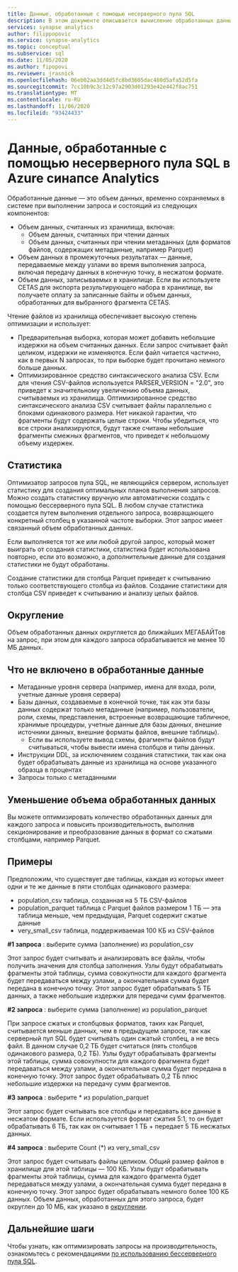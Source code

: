 ```yaml
---
title: Данные, обработанные с помощью несерверного пула SQL
description: В этом документе описывается вычисление обработанных данных при запросе данных в службе хранилища Azure с помощью бессерверного пула SQL.
services: synapse analytics
author: filippopovic
ms.service: synapse-analytics
ms.topic: conceptual
ms.subservice: sql
ms.date: 11/05/2020
ms.author: fipopovi
ms.reviewer: jrasnick
ms.openlocfilehash: 06eb02aa3dd4d5fc8bd3605dac480d5afa52d5fa
ms.sourcegitcommit: 7cc10b9c3c12c97a2903d01293e42e442f8ac751
ms.translationtype: MT
ms.contentlocale: ru-RU
ms.lasthandoff: 11/06/2020
ms.locfileid: "93424433"
---
```

# <a name="data-processed-with-serverless-sql-pool-in-azure-synapse-analytics"></a>Данные, обработанные с помощью несерверного пула SQL в Azure синапсе Analytics

Обработанные данные — это объем данных, временно сохраняемых в системе при выполнении запроса и состоящий из следующих компонентов:

- Объем данных, считанных из хранилища, включая:
  - Объем данных, считанных при чтении данных
  - Объем данных, считанных при чтении метаданных (для форматов файлов, содержащих метаданные, например Parquet)
- Объем данных в промежуточных результатах — данные, передаваемые между узлами во время выполнения запроса, включая передачу данных в конечную точку, в несжатом формате. 
- Объем данных, записываемых в хранилище. Если вы используете CETAS для экспорта результирующего набора в хранилище, вы получаете оплату за записанные байты и объем данных, обработанных для выбранного фрагмента CETAS.

Чтение файлов из хранилища обеспечивает высокую степень оптимизации и использует:

- Предварительная выборка, которая может добавить небольшие издержки на объем считанных данных. Если запрос считывает файл целиком, издержки не изменяются. Если файл читается частично, как в первых N запросах, то при выборке будет прочитано немного больше данных.
- Оптимизированное средство синтаксического анализа CSV. Если для чтения CSV-файлов используется PARSER_VERSION = "2.0", это приведет к значительному увеличению объема данных, считываемых из хранилища.  Оптимизированное средство синтаксического анализа CSV считывает файлы параллельно с блоками одинакового размера. Нет никакой гарантии, что фрагменты будут содержать целые строки. Чтобы убедиться, что все строки анализируются, будут также считаны небольшие фрагменты смежных фрагментов, что приведет к небольшому объему издержек.

## <a name="statistics"></a>Статистика

Оптимизатор запросов пула SQL, не являющийся сервером, использует статистику для создания оптимальных планов выполнения запросов. Можно создать статистику вручную или автоматически создать с помощью бессерверного пула SQL. В любом случае статистика создается путем выполнения отдельного запроса, возвращающего конкретный столбец в указанной частоте выборки. Этот запрос имеет связанный объем обработанных данных.

Если выполняется тот же или любой другой запрос, который может выиграть от создания статистики, статистика будет использована повторно, если это возможно, а дополнительные данные для создания статистики не будут обработаны.

Создание статистики для столбца Parquet приведет к считыванию только соответствующего столбца из файлов. Создание статистики для столбца CSV приведет к считыванию и анализу целых файлов.

## <a name="rounding"></a>Округление

Объем обработанных данных округляется до ближайших МЕГАБАЙТов на запрос, при этом для каждого запроса обрабатывается не менее 10 МБ данных.

## <a name="what-is-not-included-in-data-processed"></a>Что не включено в обработанные данные

- Метаданные уровня сервера (например, имена для входа, роли, учетные данные уровня сервера)
- Базы данных, создаваемые в конечной точке, так как эти базы данных содержат только метаданные (например, пользователи, роли, схемы, представления, встроенные возвращающие табличное, хранимые процедуры, учетные данные для базы данных, внешние источники данных, внешние форматы файлов, внешние таблицы).
  - Если вы используете вывод схемы, фрагменты файлов будут считываться, чтобы вывести имена столбцов и типы данных.
- Инструкции DDL, за исключением создания статистики, так как она будет обрабатывать данные из хранилища на основе указанного образца в процентах
- Запросы только с метаданными

## <a name="reduce-amount-of-data-processed"></a>Уменьшение объема обработанных данных

Вы можете оптимизировать количество обработанных данных для каждого запроса и повысить производительность, выполнив секционирование и преобразование данных в формат со сжатыми столбцами, например Parquet.

## <a name="examples"></a>Примеры

Предположим, что существует две таблицы, каждая из которых имеет одни и те же данные в пяти столбцах одинакового размера:

- population_csv таблица, созданная на 5 ТБ CSV-файлов
- population_parquet таблица с Parquet файлов размером 1 ТБ — эта таблица меньше, чем предыдущая, Parquet содержит сжатые данные
- very_small_csv таблица, поддерживаемая 100 КБ из CSV-файлов

**#1 запроса** : выберите сумма (заполнение) из population_csv

Этот запрос будет считывать и анализировать все файлы, чтобы получить значения для столбца заполнения. Узлы будут обрабатывать фрагменты этой таблицы, сумма совокупности для каждого фрагмента будет передаваться между узлами, а окончательная сумма будет передана в конечную точку. Этот запрос будет обрабатывать 5 ТБ данных, а также небольшие издержки для передачи сумм фрагментов.

**#2 запроса** : выберите сумма (заполнение) из population_parquet

При запросе сжатых и столбцовых форматов, таких как Parquet, считывается меньше данных, чем в предыдущем запросе, так как серверный пул SQL будет считывать один сжатый столбец, а не весь файл. В данном случае 0,2 ТБ будет считаться (пять столбцов одинакового размера, 0,2 ТБ). Узлы будут обрабатывать фрагменты этой таблицы, сумма совокупности для каждого фрагмента будет передаваться между узлами, а окончательная сумма будет передана в конечную точку. Этот запрос будет обрабатывать 0,2 ТБ плюс небольшие издержки на передачу сумм фрагментов.

**#3 запроса** : выберите * из population_parquet

Этот запрос будет считывать все столбцы и передавать все данные в несжатом формате. Если используется формат сжатия 5:1, то он будет обрабатывать 6 ТБ, так как он считывает 1 ТБ + передает 5 ТБ несжатых данных.

**#4 запроса** : выберите Count (*) из very_small_csv

Этот запрос будет считывать файлы целиком. Общий размер файлов в хранилище для этой таблицы — 100 КБ. Узлы будут обрабатывать фрагменты этой таблицы, сумма для каждого фрагмента будет передаваться между узлами, а окончательная сумма будет передана в конечную точку. Этот запрос будет обрабатывать немного более 100 КБ данных. Объем данных, обработанных для этого запроса, будет округлен до 10 МБ, как указано в [округлении](#rounding).

## <a name="next-steps"></a>Дальнейшие шаги

Чтобы узнать, как оптимизировать запросы на производительность, ознакомьтесь с рекомендациями [по использованию бессерверного пула SQL](best-practices-sql-on-demand.md).
